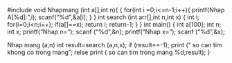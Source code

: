 #include <iostream> 
void Nhapmang (int a[],int n){
{ 
   for(int i =0;i<=n-1;i++){
 printf(Nhap A[%d]:”,i);
scanf(“%d”,&a[i];
}
}
int search (int arr[],int n,int x)
{
int i;
for(i=0;i<n;i++);
if(a[]==x);
return i;
return-1;
}
}
int main()
{
int a[100];
int n;
int x;
printf(“Nhap n=”);
scanf (“%d”,&n);
printf(“Nhap x=”);
scanf (“%d”,&x);
 
Nhap mang (a,n)
int result=search (a,n,x);
if (result==-1);
print (“ so can tim khong co trong mang”;
relse
print ( so can tim trong mang %d,result);
}

